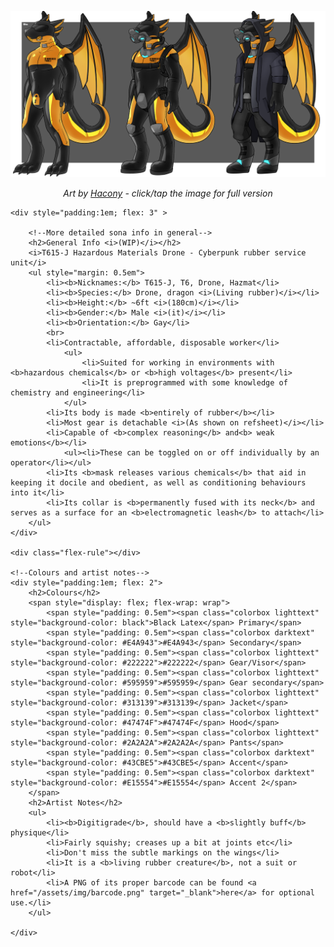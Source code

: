 <a href="/assets/img/hazmatdrone-refsheet-full.png" target="_blank"><img class=refsheet src="/assets/img/hazmatdrone-refsheet-1200.png" alt="Refsheet Image"></a><!--Refsheet-->
<br>
<div style="text-align: center"><i>Art by <a href="https://www.furaffinity.net/user/qundium" target="_blank">Hacony</a> - <span class="desktop-only">click</span><span class="raw-only">/</span><span class="mobile-only">tap</span> the image for full version</i></div>
<div class="horz-d-vert-m">

	<div style="padding:1em; flex: 3" >

		<!--More detailed sona info in general-->
		<h2>General Info <i>(WIP)</i></h2>
		<i>T615-J Hazardous Materials Drone - Cyberpunk rubber service unit</i>
		<ul style="margin: 0.5em">
			<li><b>Nicknames:</b> T615-J, T6, Drone, Hazmat</li>
			<li><b>Species:</b> Drone, dragon <i>(Living rubber)</i></li>
			<li><b>Height:</b> ~6ft <i>(180cm)</i></li>
			<li><b>Gender:</b> Male <i>(it)</i></li>
			<li><b>Orientation:</b> Gay</li>
			<br>
			<li>Contractable, affordable, disposable worker</li>
				<ul>
					<li>Suited for working in environments with <b>hazardous chemicals</b> or <b>high voltages</b> present</li>
					<li>It is preprogrammed with some knowledge of chemistry and engineering</li>
				</ul>
			<li>Its body is made <b>entirely of rubber</b></li>
			<li>Most gear is detachable <i>(As shown on refsheet)</i></li>
			<li>Capable of <b>complex reasoning</b> and<b> weak emotions</b></li>
				<ul><li>These can be toggled on or off individually by an operator</li></ul>
			<li>Its <b>mask releases various chemicals</b> that aid in keeping it docile and obedient, as well as conditioning behaviours into it</li>
			<li>Its collar is <b>permanently fused with its neck</b> and serves as a surface for an <b>electromagnetic leash</b> to attach</li>
		</ul>
	</div>

	<div class="flex-rule"></div>

	<!--Colours and artist notes-->
	<div style="padding:1em; flex: 2">
		<h2>Colours</h2>
		<span style="display: flex; flex-wrap: wrap">
			<span style="padding: 0.5em"><span class="colorbox lighttext" style="background-color: black">Black Latex</span> Primary</span>
			<span style="padding: 0.5em"><span class="colorbox darktext" style="background-color: #E4A943">#E4A943</span> Secondary</span>
			<span style="padding: 0.5em"><span class="colorbox lighttext" style="background-color: #222222">#222222</span> Gear/Visor</span>
			<span style="padding: 0.5em"><span class="colorbox lighttext" style="background-color: #595959">#595959</span> Gear secondary</span>
			<span style="padding: 0.5em"><span class="colorbox lighttext" style="background-color: #313139">#313139</span> Jacket</span>
			<span style="padding: 0.5em"><span class="colorbox lighttext" style="background-color: #47474F">#47474F</span> Hood</span>
			<span style="padding: 0.5em"><span class="colorbox lighttext" style="background-color: #2A2A2A">#2A2A2A</span> Pants</span>
			<span style="padding: 0.5em"><span class="colorbox darktext" style="background-color: #43CBE5">#43CBE5</span> Accent</span>
			<span style="padding: 0.5em"><span class="colorbox darktext" style="background-color: #E15554">#E15554</span> Accent 2</span>
		</span>
		<h2>Artist Notes</h2>
		<ul>
			<li><b>Digitigrade</b>, should have a <b>slightly buff</b> physique</li>
			<li>Fairly squishy; creases up a bit at joints etc</li>
			<li>Don't miss the subtle markings on the wings</li>
			<li>It is a <b>living rubber creature</b>, not a suit or robot</li>
			<li>A PNG of its proper barcode can be found <a href="/assets/img/barcode.png" target="_blank">here</a> for optional use.</li>
		</ul>

	</div>

</div>
